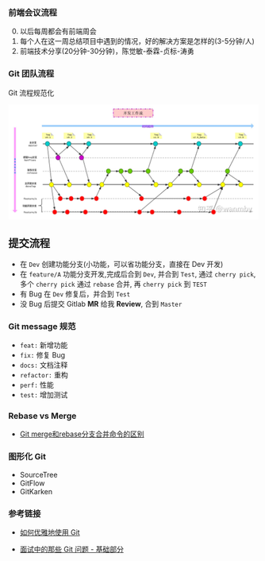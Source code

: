 
### 前端会议流程

0. 以后每周都会有前端周会
1. 每个人在这一周总结项目中遇到的情况，好的解决方案是怎样的(3-5分钟/人)
2. 前端技术分享(20分钟-30分钟)，陈觉敏-泰霖-贞标-涛勇


### Git 团队流程

Git 流程规范化

![](./images/gitFlow.jpeg)

## 提交流程

- 在 `Dev` 创建功能分支(小功能，可以省功能分支，直接在 Dev 开发)
- 在 `feature/A` 功能分支开发,完成后合到 `Dev`, 并合到 `Test`, 通过 `cherry pick`, 多个 `cherry pick` 通过 `rebase` 合并, 再 `cherry pick` 到 `TEST`
- 有 Bug 在 `Dev` 修复后，并合到 `Test`
- 没 Bug 后提交 Gitlab **MR** 给我 **Review**, 合到 `Master`




### Git message 规范

- `feat:` 新增功能
- `fix:` 修复 Bug
- `docs:` 文档注释
- `refactor:` 重构
- `perf:` 性能
- `test:` 增加测试

### Rebase vs Merge

- [Git merge和rebase分支合并命令的区别](https://juejin.cn/post/6844903603694469134)

### 图形化 Git

- SourceTree
- GitFlow
- GitKarken

### 参考链接

- [如何优雅地使用 Git](https://juejin.cn/post/6844903546104135694)

- [面试中的那些 Git 问题 - 基础部分](https://juejin.cn/post/6844903505333878798#heading-9)
